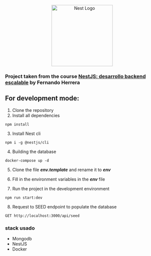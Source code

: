 <p align="center">
  <a href="http://nestjs.com/" target="blank"><img src="https://nestjs.com/img/logo-small.svg" width="200" alt="Nest Logo" /></a>
</p>

### Project taken from the course [NestJS: desarrollo backend escalable](https://fernando-herrera.com/course/nest-backend-escalable) by Fernando Herrera

## For development mode:
1. Clone the repository
2. Install all dependencies
```
npm install
```
3. Install Nest cli
```
npm i -g @nestjs/cli
```
4. Building the database
```
docker-compose up -d
```
5. Clone the file ___env.template___ and rename it to ___env___

6. Fill in the environment variables in the ___env___ file

7. Run the project in the development environment
```
npm run start:dev
```

8. Request to SEED endpoint to populate the database
```
GET http://localhost:3000/api/seed
```

### stack usado
- Mongodb
- NestJS
- Docker